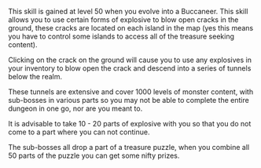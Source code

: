 ---
---
This skill is gained at level 50 when you evolve into a Buccaneer. This skill allows you to use certain forms of explosive to blow open cracks in the ground, these cracks are located on each island in the map (yes this means you have to control some islands to access all of the treasure seeking content).

Clicking on the crack on the ground will cause you to use any explosives in your inventory to blow open the crack and descend into a series of tunnels below the realm.

These tunnels are extensive and cover 1000 levels of monster content, with sub-bosses in various parts so you may not be able to complete the entire dungeon in one go, nor are you meant to.

It is advisable to take 10 - 20 parts of explosive with you so that you do not come to a part where you can not continue.

The sub-bosses all drop a part of a treasure puzzle, when you combine all 50 parts of the puzzle you can get some nifty prizes.